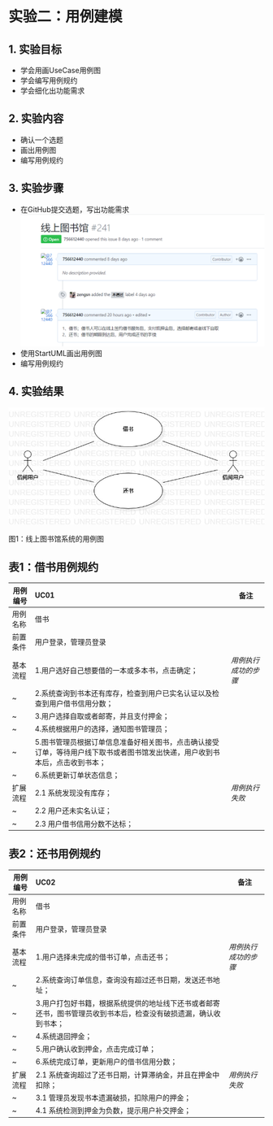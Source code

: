 # 实验二：用例建模

## 1. 实验目标

- 学会用画UseCase用例图
- 学会编写用例规约
- 学会细化出功能需求

## 2. 实验内容

- 确认一个选题
- 画出用例图
- 编写用例规约

## 3. 实验步骤

- 在GitHub提交选题，写出功能需求  
![选题](./Lab2-issue-detail.png)
- 使用StartUML画出用例图
- 编写用例规约

## 4. 实验结果

![用例图](./Lab2-UseCase.jpg)

图1：线上图书馆系统的用例图

## 表1：借书用例规约  

用例编号  | UC01 | 备注  
-|:-|-  
用例名称  | 借书  |   
前置条件  | 用户登录，管理员登录     |   
基本流程  | 1.用户选好自己想要借的一本或多本书，点击确定；  |*用例执行成功的步骤*    
~| 2.系统查询到书本还有库存，检查到用户已实名认证以及检查到用户借书信用分数；  |   
~| 3.用户选择自取或者邮寄，并且支付押金；  |   
~| 4.系统根据用户的选择，通知图书管理员；  |   
~| 5.图书管理员根据订单信息准备好相关图书，点击确认接受订单，等待用户线下取书或者图书馆发出快递，用户收到书本后，点击收到书本；  |  
~| 6.系统更新订单状态信息；  |  
扩展流程  |2.1 系统发现没有库存；  |*用例执行失败*    
~| 2.2 用户还未实名认证；  |  
~| 2.3 用户借书信用分数不达标；  |  


## 表2：还书用例规约  

用例编号  | UC02 | 备注  
-|:-|-  
用例名称  | 借书  |   
前置条件  | 用户登录，管理员登录     |   
基本流程  | 1.用户选择未完成的借书订单，点击还书；  |*用例执行成功的步骤*    
~| 2.系统查询订单信息，查询没有超过还书日期，发送还书地址；  |   
~| 3.用户打包好书籍，根据系统提供的地址线下还书或者邮寄还书，图书管理员收到书本后，检查没有破损遗漏，确认收到书本；  |   
~| 4.系统退回押金；  |   
~| 5.用户确认收到押金，点击完成订单； |  
~| 6.系统完成订单，更新用户的借书信用分数；  |  
扩展流程  |2.1 系统查询超过了还书日期，计算滞纳金，并且在押金中扣除；  |*用例执行失败*    
~| 3.1 管理员发现书本遗漏破损，扣除用户的押金；  |  
~| 4.1 系统检测到押金为负数，提示用户补交押金；  |  
